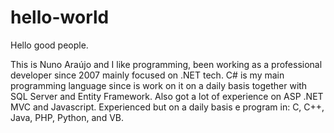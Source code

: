 # hello-world

Hello good people.

This is Nuno Araújo and I like programming, been working as a professional developer since 2007 mainly focused on .NET tech.
C# is my main programming language since is work on it on a daily basis together with SQL Server and Entity Framework.
Also got a lot of experience on ASP .NET MVC and Javascript.
Experienced but on a daily basis e program in:
  C, C++, Java, PHP, Python, and VB.

